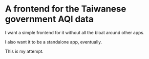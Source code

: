 # A frontend for the Taiwanese government AQI data

I want a simple frontend for it without all the bloat around other apps.

I also want it to be a standalone app, eventually.

This is my attempt.
